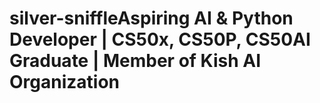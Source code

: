 # silver-sniffleAspiring AI & Python Developer | CS50x, CS50P, CS50AI Graduate | Member of Kish AI Organization
